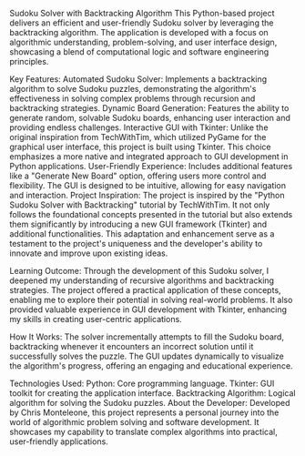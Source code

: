 Sudoku Solver with Backtracking Algorithm
This Python-based project delivers an efficient and user-friendly Sudoku solver by leveraging the backtracking algorithm. The application is developed with a focus on algorithmic understanding, problem-solving, and user interface design, showcasing a blend of computational logic and software engineering principles.

Key Features:
Automated Sudoku Solver: Implements a backtracking algorithm to solve Sudoku puzzles, demonstrating the algorithm's effectiveness in solving complex problems through recursion and backtracking strategies.
Dynamic Board Generation: Features the ability to generate random, solvable Sudoku boards, enhancing user interaction and providing endless challenges.
Interactive GUI with Tkinter: Unlike the original inspiration from TechWithTim, which utilized PyGame for the graphical user interface, this project is built using Tkinter. This choice emphasizes a more native and integrated approach to GUI development in Python applications.
User-Friendly Experience: Includes additional features like a "Generate New Board" option, offering users more control and flexibility. The GUI is designed to be intuitive, allowing for easy navigation and interaction.
Project Inspiration:
The project is inspired by the "Python Sudoku Solver with Backtracking" tutorial by TechWithTim. It not only follows the foundational concepts presented in the tutorial but also extends them significantly by introducing a new GUI framework (Tkinter) and additional functionalities. This adaptation and enhancement serve as a testament to the project's uniqueness and the developer's ability to innovate and improve upon existing ideas.

Learning Outcome:
Through the development of this Sudoku solver, I deepened my understanding of recursive algorithms and backtracking strategies. The project offered a practical application of these concepts, enabling me to explore their potential in solving real-world problems. It also provided valuable experience in GUI development with Tkinter, enhancing my skills in creating user-centric applications.

How It Works:
The solver incrementally attempts to fill the Sudoku board, backtracking whenever it encounters an incorrect solution until it successfully solves the puzzle. The GUI updates dynamically to visualize the algorithm's progress, offering an engaging and educational experience.

Technologies Used:
Python: Core programming language.
Tkinter: GUI toolkit for creating the application interface.
Backtracking Algorithm: Logical algorithm for solving the Sudoku puzzles.
About the Developer:
Developed by Chris Monteleone, this project represents a personal journey into the world of algorithmic problem solving and software development. It showcases my capability to translate complex algorithms into practical, user-friendly applications.
